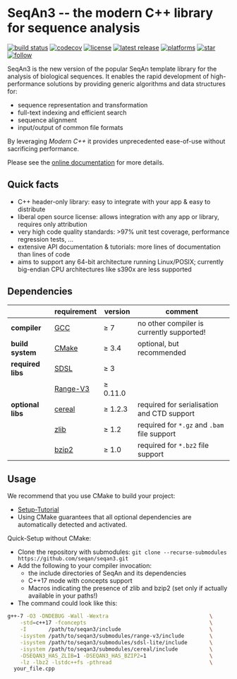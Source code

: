 # SeqAn3 -- the modern C++ library for sequence analysis

[![build status](https://github.com/seqan/seqan3/workflows/SeqAn3%20CI/badge.svg?branch=master)](https://github.com/seqan/seqan3/actions)
[![codecov](https://codecov.io/gh/seqan/seqan3/branch/master/graph/badge.svg?logo=codecov)](https://codecov.io/gh/seqan/seqan3)
[![license](https://img.shields.io/badge/license-BSD-green.svg)](https://docs.seqan.de/seqan/3-master-user/about_copyright.html)
[![latest release](https://img.shields.io/github/release/seqan/seqan3.svg)](https://github.com/seqan/seqan3/releases/latest)
[![platforms](https://img.shields.io/badge/platform-linux%20%7C%20bsd%20%7C%20osx-informational.svg)](https://docs.seqan.de/seqan/3-master-user/about_api.html)
[![star](https://img.shields.io/github/stars/seqan/seqan3.svg?style=social)](https://github.com/seqan/seqan3/stargazers)
[![follow](https://img.shields.io/twitter/follow/SeqAnLib.svg?label=follow&style=social)](https://twitter.com/seqanlib)

SeqAn3 is the new version of the popular SeqAn template library for the analysis of biological sequences.
It enables the rapid development of high-performance solutions by providing generic algorithms and data structures
for:

  * sequence representation and transformation
  * full-text indexing and efficient search
  * sequence alignment
  * input/output of common file formats

By leveraging *Modern C++* it provides unprecedented ease-of-use without sacrificing performance.

Please see the [online documentation](https://docs.seqan.de/seqan/3-master-user/) for more details.

## Quick facts

  * C++ header-only library: easy to integrate with your app & easy to distribute
  * liberal open source license: allows integration with any app or library, requires only attribution
  * very high code quality standards: >97% unit test coverage, performance regression tests, ...
  * extensive API documentation & tutorials: more lines of documentation than lines of code
  * aims to support any 64-bit architecture running Linux/POSIX; currently big-endian CPU architectures
    like s390x are less supported

## Dependencies

|                   | requirement                                          | version  | comment                                     |
|-------------------|------------------------------------------------------|----------|---------------------------------------------|
|**compiler**       | [GCC](https://gcc.gnu.org)                           | ≥ 7      | no other compiler is currently supported!   |
|**build system**   | [CMake](https://cmake.org)                           | ≥ 3.4    | optional, but recommended                   |
|**required libs**  | [SDSL](https://github.com/xxsds/sdsl-lite)           | ≥ 3      |                                             |
|                   | [Range-V3](https://github.com/ericniebler/range-v3)  | ≥ 0.11.0 |                                             |
|**optional libs**  | [cereal](https://github.com/USCiLab/cereal)          | ≥ 1.2.3  | required for serialisation and CTD support  |
|                   | [zlib](https://github.com/madler/zlib)               | ≥ 1.2    | required for `*.gz` and `.bam` file support |
|                   | [bzip2](http://www.bzip.org)                         | ≥ 1.0    | required for `*.bz2` file support           |

## Usage

We recommend that you use CMake to build your project:

  * [Setup-Tutorial](https://docs.seqan.de/seqan/3-master-user/setup.html)
  * Using CMake guarantees that all optional dependencies are automatically detected and activated.

Quick-Setup without CMake:

  * Clone the repository with submodules: `git clone --recurse-submodules https://github.com/seqan/seqan3.git`
  * Add the following to your compiler invocation:
    * the include directories of SeqAn and its dependencies
    * C++17 mode with concepts support
    * Macros indicating the presence of zlib and bzip2 (set only if actually available in your paths!)
  * The command could look like this:
```sh
g++-7 -O3 -DNDEBUG -Wall -Wextra                                \
    -std=c++17 -fconcepts                                       \
    -I       /path/to/seqan3/include                            \
    -isystem /path/to/seqan3/submodules/range-v3/include        \
    -isystem /path/to/seqan3/submodules/sdsl-lite/include       \
    -isystem /path/to/seqan3/submodules/cereal/include          \
    -DSEQAN3_HAS_ZLIB=1 -DSEQAN3_HAS_BZIP2=1                    \
    -lz -lbz2 -lstdc++fs -pthread                               \
  your_file.cpp
```
